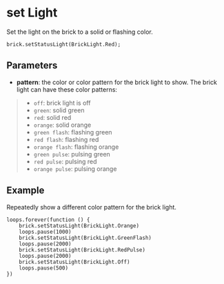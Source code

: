 # set Light

Set the light on the brick to a solid or flashing color.

```sig
brick.setStatusLight(BrickLight.Red);
```
## Parameters

* **pattern**: the color or color pattern for the brick light to show. The brick light can have these color patterns:
>* `off`: brick light is off
>* `green`: solid green
>* `red`: solid red
>* `orange`: solid orange
>* `green flash`: flashing green
>* `red flash`: flashing red
>* `orange flash`: flashing orange
>* `green pulse`: pulsing green
>* `red pulse`: pulsing red
>* `orange pulse`: pulsing orange

## Example

Repeatedly show a different color pattern for the brick light.

```blocks
loops.forever(function () {
    brick.setStatusLight(BrickLight.Orange)
    loops.pause(1000)
    brick.setStatusLight(BrickLight.GreenFlash)
    loops.pause(2000)
    brick.setStatusLight(BrickLight.RedPulse)
    loops.pause(2000)
    brick.setStatusLight(BrickLight.Off)
    loops.pause(500)
})
```
